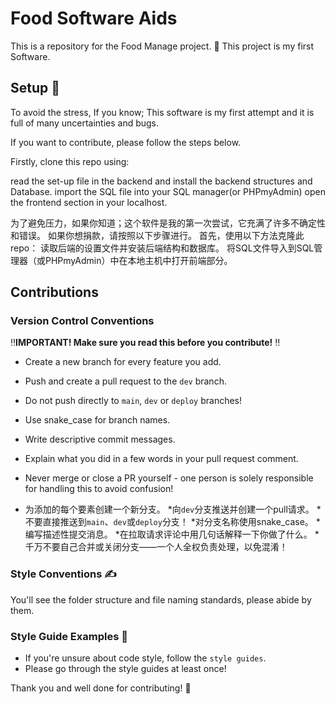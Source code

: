 #  Food Software Aids 

This is a repository for the Food Manage project. 👋 This project is my first Software.

## Setup 🎯
To avoid the stress, If you know; This software is my first attempt and it is full of many uncertainties and bugs.

If you want to contribute, please follow the steps below.

Firstly, clone this repo using:

read the set-up file in the backend and install the backend structures and Database.
import the SQL file into your SQL manager(or PHPmyAdmin)
open the frontend section in your localhost.

为了避免压力，如果你知道；这个软件是我的第一次尝试，它充满了许多不确定性和错误。
如果你想捐款，请按照以下步骤进行。
首先，使用以下方法克隆此repo：
读取后端的设置文件并安装后端结构和数据库。
将SQL文件导入到SQL管理器（或PHPmyAdmin）中在本地主机中打开前端部分。
## Contributions 

###  Version Control Conventions

‼️**IMPORTANT! Make sure you read this before you contribute!** ‼️

* Create a new branch for every feature you add.
* Push and create a pull request to the ```dev``` branch.
* Do not push directly to ```main```, ```dev``` or ```deploy``` branches!
* Use snake_case for branch names.
* Write descriptive commit messages.
* Explain what you did in a few words in your pull request comment.
* Never merge or close a PR yourself - one person is solely responsible for handling this to avoid confusion!

* 为添加的每个要素创建一个新分支。
*向``dev``分支推送并创建一个pull请求。
*不要直接推送到``main``、``dev``或``deploy``分支！
*对分支名称使用snake_case。
*编写描述性提交消息。
*在拉取请求评论中用几句话解释一下你做了什么。
*千万不要自己合并或关闭分支——一个人全权负责处理，以免混淆！

### Style Conventions ✍️
You'll see the folder structure and file naming standards, please abide by them.


### Style Guide Examples 📖
* If you're unsure about code style, follow the ```style guides```.
* Please go through the style guides at least once!

Thank you and well done for contributing! 👏


